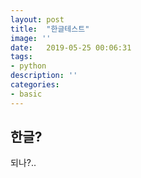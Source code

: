 ```yaml
---
layout: post
title:  "한글테스트"
image: ''
date:   2019-05-25 00:06:31
tags:
- python
description: ''
categories:
- basic
---
```



## 한글?

되나?..



